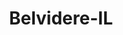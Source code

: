 ---
title: Belvidere-IL
slug: belvidere-il
f_state:
- cms/state/illinois.md
f_locations:
- cms/payday-loan/advance-america-1662.md
- cms/payday-loan/advance-america-1689.md
- cms/payday-loan/cash-asap-6709.md
- cms/payday-loan/cash-asap-6715.md
- cms/payday-loan/cash-store-8470.md
- cms/payday-loan/cash-store-8482.md
updated-on: '2024-05-30T13:41:28.615Z'
created-on: '2024-05-30T13:41:28.615Z'
published-on: '2024-05-30T13:54:32.469Z'
f_city: Belvidere
layout: '[city].html'
tags: city
---